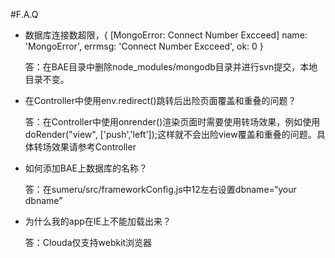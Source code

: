 #F.A.Q


* 数据库连接数超限，{ [MongoError: Connect Number Excceed] name: 'MongoError', errmsg: 'Connect Number Excceed', ok: 0 }   

	答：在BAE目录中删除node_modules/mongodb目录并进行svn提交，本地目录不变。

* 在Controller中使用env.redirect()跳转后出险页面覆盖和重叠的问题？

	答：在Controller中使用onrender()渲染页面时需要使用转场效果，例如使用doRender("view", ['push','left']);这样就不会出险view覆盖和重叠的问题。具体转场效果请参考Controller
	
	
* 如何添加BAE上数据库的名称？

	答：在sumeru/src/frameworkConfig.js中12左右设置dbname=“your dbname”
	
* 为什么我的app在IE上不能加载出来？

	答：Clouda仅支持webkit浏览器
	





